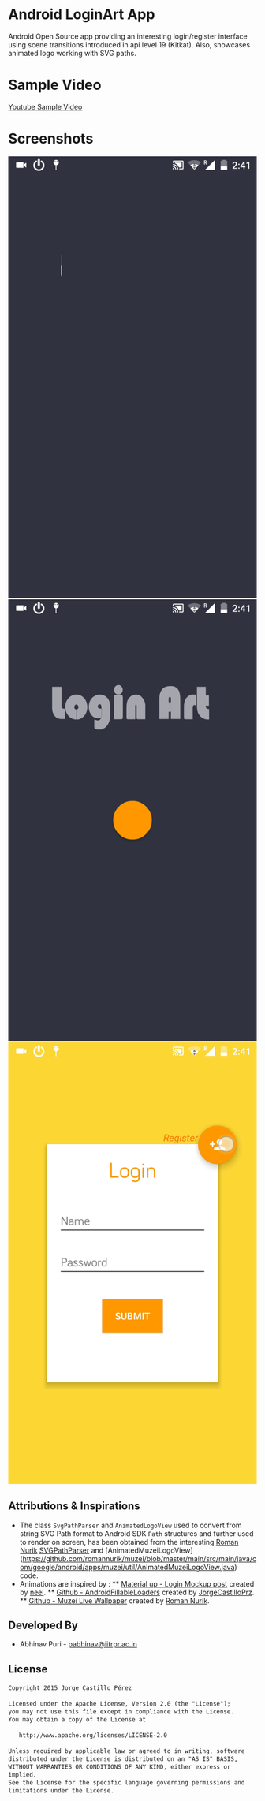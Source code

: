 Android LoginArt App
====================
Android Open Source app providing an interesting login/register interface using scene transitions introduced in api level 19 (Kitkat).
Also, showcases animated logo working with SVG paths.

Sample Video
============
[Youtube Sample Video](https://www.youtube.com/watch?v=3KVk6ujXoVc)

Screenshots
===========
![Demo Screenshot 2][1] ![Demo Screenshot 4][2] ![Demo Screenshot 3][3] 

Attributions & Inspirations
---------------------------
* The class `SvgPathParser` and `AnimatedLogoView` used to convert from string SVG Path format to Android SDK `Path` structures and further used to render on screen, has been obtained from the interesting [Roman Nurik](https://github.com/romannurik) [SVGPathParser](https://github.com/romannurik/muzei/blob/master/main%2Fsrc%2Fmain%2Fjava%2Fcom%2Fgoogle%2Fandroid%2Fapps%2Fmuzei%2Futil%2FSvgPathParser.java)  and [AnimatedMuzeiLogoView] (https://github.com/romannurik/muzei/blob/master/main/src/main/java/com/google/android/apps/muzei/util/AnimatedMuzeiLogoView.java) code.
* Animations are inspired by :
  ** [Material up - Login Mockup post](http://www.materialup.com/posts/login-mockup) created by [neel](http://www.materialup.com/neel2292).
  ** [Github - AndroidFillableLoaders](https://github.com/JorgeCastilloPrz/AndroidFillableLoaders) created by [JorgeCastilloPrz](http://jorgecastillo.xyz/).
  ** [Github - Muzei Live Wallpaper](https://github.com/romannurik/muzei) created by [Roman Nurik](http://roman.nurik.net/).

Developed By
------------
* Abhinav Puri - <pabhinav@iitrpr.ac.in>

License
-------

    Copyright 2015 Jorge Castillo Pérez

    Licensed under the Apache License, Version 2.0 (the "License");
    you may not use this file except in compliance with the License.
    You may obtain a copy of the License at

       http://www.apache.org/licenses/LICENSE-2.0

    Unless required by applicable law or agreed to in writing, software
    distributed under the License is distributed on an "AS IS" BASIS,
    WITHOUT WARRANTIES OR CONDITIONS OF ANY KIND, either express or implied.
    See the License for the specific language governing permissions and
    limitations under the License.

[1]: ./demogif/svgPathAnimation.gif
[2]: ./demogif/ballBouncingAndRevealEffect.gif
[3]: ./demogif/loginAndRegister.gif
